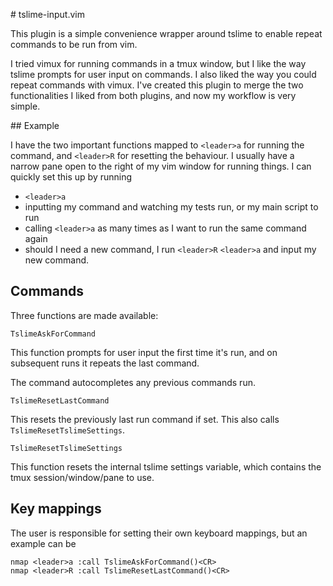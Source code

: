 # tslime-input.vim

This plugin is a simple convenience wrapper around tslime to enable repeat
commands to be run from vim.

I tried vimux for running commands in a tmux window, but I like the way tslime prompts for user input on commands. I also liked the way you could repeat commands with vimux. I've created this plugin to merge the two functionalities I liked from both plugins, and now my workflow is very simple.

## Example

I have the two important functions mapped to `<leader>a` for running the command, and `<leader>R` for resetting the behaviour. I usually have a narrow pane open to the right of my vim window for running things. I can quickly set this up by running

* `<leader>a`
* inputting my command and watching my tests run, or my main script to run
* calling `<leader>a` as many times as I want to run the same command again
* should I need a new command, I run `<leader>R` `<leader>a` and input my new command.

## Commands

Three functions are made available:

`TslimeAskForCommand`

This function prompts for user input the first time it's run, and on subsequent
runs it repeats the last command. 

The command autocompletes any previous commands run.

`TslimeResetLastCommand`

This resets the previously last run command if set. This also calls `TslimeResetTslimeSettings`.

`TslimeResetTslimeSettings`

This function resets the internal tslime settings variable, which contains the tmux session/window/pane to use.

## Key mappings

The user is responsible for setting their own keyboard mappings, but an example
can be

``` vim
nmap <leader>a :call TslimeAskForCommand()<CR>
nmap <leader>R :call TslimeResetLastCommand()<CR>
```
